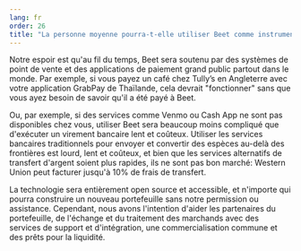 ```yaml
---
lang: fr
order: 26
title: "La personne moyenne pourra-t-elle utiliser Beet comme instrument de paiement?"
---
```


Notre espoir est qu'au fil du temps, Beet sera soutenu par des systèmes de point de vente et des applications de paiement grand public partout dans le monde. Par exemple, si vous payez un café chez Tully’s en Angleterre avec votre application GrabPay de Thaïlande, cela devrait "fonctionner" sans que vous ayez besoin de savoir qu'il a été payé à Beet.

Ou, par exemple, si des services comme Venmo ou Cash App ne sont pas disponibles chez vous, utiliser Beet sera beaucoup moins compliqué que d'exécuter un virement bancaire lent et coûteux. Utiliser les services bancaires traditionnels pour envoyer et convertir des espèces au-delà des frontières est lourd, lent et coûteux, et bien que les services alternatifs de transfert d'argent soient plus rapides, ils ne sont pas bon marché: Western Union peut facturer jusqu'à 10% de frais de transfert.

La technologie sera entièrement open source et accessible, et n'importe qui pourra construire un nouveau portefeuille sans notre permission ou assistance. Cependant, nous avons l'intention d'aider les partenaires du portefeuille, de l'échange et du traitement des marchands avec des services de support et d'intégration, une commercialisation commune et des prêts pour la liquidité.
